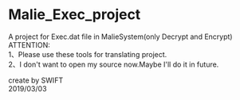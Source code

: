 # Malie_Exec_project
A project for Exec.dat file in MalieSystem(only Decrypt and Encrypt)  
ATTENTION:  
1、Please use these tools for translating project.  
2、I don't want to open my source now.Maybe I'll do it in future.  
  
create by SWIFT  
2019/03/03
